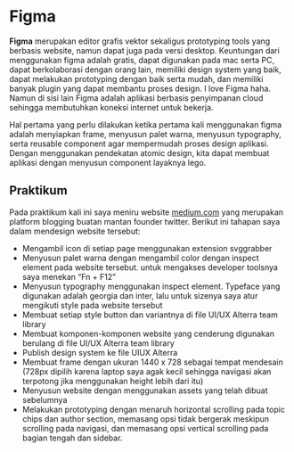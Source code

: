 # Figma

**Figma** merupakan editor grafis vektor sekaligus prototyping tools yang berbasis website, namun dapat juga pada versi desktop. Keuntungan dari menggunakan figma adalah gratis, dapat digunakan pada mac serta PC, dapat berkolaborasi dengan orang lain, memiliki design system yang baik, dapat melakukan prototyping dengan baik serta mudah, dan memiliki banyak plugin yang dapat membantu proses design. I love Figma haha. Namun di sisi lain Figma adalah aplikasi berbasis penyimpanan cloud sehingga membutuhkan koneksi internet untuk bekerja.

Hal pertama yang perlu dilakukan ketika pertama kali menggunakan figma adalah menyiapkan frame, menyusun palet warna, menyusun typography, serta reusable component agar mempermudah proses design aplikasi. Dengan menggunakan pendekatan atomic design, kita dapat membuat aplikasi dengan menyusun component layaknya lego.

## Praktikum

Pada praktikum kali ini saya meniru website [medium.com](http://medium.com) yang merupakan platform blogging buatan mantan founder twitter. Berikut ini tahapan saya dalam mendesign website tersebut:

- Mengambil icon di setiap page menggunakan extension svggrabber
- Menyusun palet warna dengan mengambil color dengan inspect element pada website tersebut. untuk mengakses developer toolsnya saya menekan “Fn + F12”
- Menyusun typography menggunakan inspect element. Typeface yang digunakan adalah georgia dan inter, lalu untuk sizenya saya atur mengikuti style pada website tersebut
- Membuat setiap style button dan variantnya di file UI/UX Alterra team library
- Membuat komponen-komponen website yang cenderung digunakan berulang di file UI/UX Alterra team library
- Publish design system ke file UIUX Alterra
- Membuat frame dengan ukuran 1440 x 728 sebagai tempat mendesain (728px dipilih karena laptop saya agak kecil sehingga navigasi akan terpotong jika menggunakan height lebih dari itu)
- Menyusun website dengan menggunakan assets yang telah dibuat sebelumnya
- Melakukan prototyping dengan menaruh horizontal scrolling pada topic chips dan author section, memasang opsi tidak bergerak meskipun scrolling pada navigasi, dan memasang opsi vertical scrolling pada bagian tengah dan sidebar.
